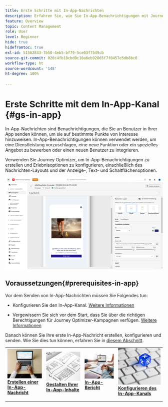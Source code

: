 ```yaml
---
title: Erste Schritte mit In-App-Nachrichten
description: Erfahren Sie, wie Sie In-App-Benachrichtigungen mit Journey Optimizer senden.
feature: Overview
topic: Content Management
role: User
level: Beginner
hide: true
hidefromtoc: true
exl-id: 51562843-7b50-4eb5-bf79-5ce03f7549cb
source-git-commit: 020c4fb18cbd0c10a6eb92865f7f0457e5db8bc0
workflow-type: ht
source-wordcount: '148'
ht-degree: 100%

---
```


# Erste Schritte mit dem In-App-Kanal {#gs-in-app}

In-App-Nachrichten sind Benachrichtigungen, die Sie an Benutzer in Ihrer App senden können, um sie auf bestimmte Punkte von Interesse hinzuweisen. In-App-Benachrichtigungen können verwendet werden, um eine Dienstleistung vorzuschlagen, eine neue Funktion oder ein spezielles Angebot zu bewerben oder einen neuen Benutzer zu integrieren.

Verwenden Sie Journey Optimizer, um In-App-Benachrichtigungen zu erstellen und Erlebnisoptionen zu konfigurieren, einschließlich des Nachrichten-Layouts und der Anzeige-, Text- und Schaltflächenoptionen.

![](assets/new-in-app.png)

## Voraussetzungen{#prerequisites-in-app}

Vor dem Senden von In-App-Nachrichten müssen Sie Folgendes tun:

* Konfigurieren Sie den In-App-Kanal. [Weitere Informationen](inapp-configuration.md)

* Vergewissern Sie sich vor dem Start, dass Sie über die richtigen Berechtigungen für Journey Optimizer-Kampagnen verfügen. [Weitere Informationen](../campaigns/get-started-with-campaigns.md#campaign-prerequisites)

Danach können Sie Ihre erste In-App-Nachricht erstellen, konfigurieren und senden. Wie Sie dies tun können, erfahren Sie in [diesem Abschnitt](create-in-app.md).

<table style="table-layout:fixed"><tr style="border: 0;">
<td>
<a href="create-in-app.md">
<img alt="Lead" src="../assets/do-not-localize/inapp-create.jpeg">
</a>
<div><a href="create-in-app.md"><strong>Erstellen einer In-App-Nachricht</strong>
</div>
<p>
</td>
<td>
<a href="design-in-app.md">
<img alt="Gelegentlich" src="../assets/do-not-localize/inapp-design.jpg">
</a>
<div>
<a href="design-in-app.md"><strong>Gestalten Ihrer In-App-Inhalte</strong></a>
</div>
<p></td>
<td>
<a href="inapp-report.md">
<img alt="Validierung" src="../assets/do-not-localize/inapp-report.jpg">
</a>
<div>
<a href="inapp-report.md"><strong>In-App-Bericht</strong></a>
</div>
<p>
</td>
<td>
<a href="inapp-configuration.md">
<img alt="Validierung" src="../assets/do-not-localize/inapp-config.jpg">
</a>
<div>
<a href="inapp-configuration.md"><strong>Konfigurieren des In-App-Kanals</strong></a>
</div>
<p>
</td>
</tr></table>
